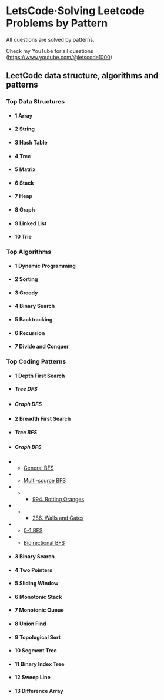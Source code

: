# LetsCode·Solving Leetcode Problems by Pattern

All questions are solved by patterns.

Check my YouTube for all questions (https://www.youtube.com/@letscode1000)

## LeetCode data structure, algorithms and patterns
### Top Data Structures

* #### 1 Array
* #### 2 String
* #### 3 Hash Table
* #### 4 Tree
* #### 5 Matrix
* #### 6 Stack
* #### 7 Heap
* #### 8 Graph
* #### 9 Linked List
* #### 10 Trie

### Top Algorithms

* #### 1 Dynamic Programming
* #### 2 Sorting
* #### 3 Greedy
* #### 4 Binary Search
* #### 5 Backtracking
* #### 6 Recursion
* #### 7 Divide and Conquer

### Top Coding Patterns

* #### 1 Depth First Search
- ##### Tree DFS
- ##### Graph DFS
* #### 2 Breadth First Search
- ##### Tree BFS
- ##### Graph BFS
- - [General BFS](https://github.com/wisdompeak/LeetCode/tree/master/Two_Pointers)
- - [Multi-source BFS](https://github.com/wisdompeak/LeetCode/tree/master/Two_Pointers/011.Container-With-Most-Water)
- - - [994. Rotting Oranges](https://github.com/wisdompeak/LeetCode/tree/master/Two_Pointers/1763.Longest-Nice-Substring)
- - - [286. Walls and Gates](https://github.com/wisdompeak/LeetCode/tree/master/Two_Pointers/011.Container-With-Most-Water)
- - [0-1 BFS](https://github.com/wisdompeak/LeetCode/tree/master/Two_Pointers/011.Container-With-Most-Water)
- - [Bidirectional BFS](https://github.com/wisdompeak/LeetCode/tree/master/Two_Pointers/011.Container-With-Most-Water)	 

* #### 3 Binary Search
* #### 4 Two Pointers
* #### 5 Sliding Window
* #### 6 Monotonic Stack
* #### 7 Monotonic Queue
* #### 8 Union Find
* #### 9 Topological Sort
* #### 10 Segment Tree
* #### 11 Binary Index Tree
* #### 12 Sweep Line
* #### 13 Difference Array




